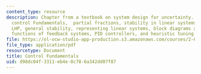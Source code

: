 ```yaml
---
content_type: resource
description: Chapter from a textbook on system design for uncertainty. Topics include
  control Fundamentals,  partial fractions, stability in linear systems, poles in
  LHP, general stability, representing linear systems, block diagrams and transfer
  functions of feedback systems, PID controllers, and heuristic tuning.
file: https://ol-ocw-studio-app-production.s3.amazonaws.com/courses/2-017j-design-of-electromechanical-robotic-systems-fall-2009/d98dc04f3311eb4e8c786a342dd07f87_MIT2_017JF09_ch11.pdf
file_type: application/pdf
resourcetype: Document
title: Control Fundamentals
uid: d98dc04f-3311-eb4e-8c78-6a342dd07f87
---
```

